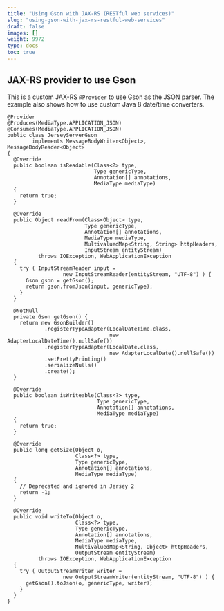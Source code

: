 ```yaml
---
title: "Using Gson with JAX-RS (RESTful web services)"
slug: "using-gson-with-jax-rs-restful-web-services"
draft: false
images: []
weight: 9972
type: docs
toc: true
---
```


## JAX-RS provider to use Gson
This is a custom JAX-RS `@Provider` to use Gson as the JSON parser. The example also shows how to use custom Java 8 date/time converters.

<!-- language: lang-java --> 

    @Provider
    @Produces(MediaType.APPLICATION_JSON)
    @Consumes(MediaType.APPLICATION_JSON)
    public class JerseyServerGson  
            implements MessageBodyWriter<Object>, MessageBodyReader<Object>
    {
      @Override
      public boolean isReadable(Class<?> type,
                                Type genericType,
                                Annotation[] annotations,
                                MediaType mediaType)
      {
        return true;
      }
    
      @Override
      public Object readFrom(Class<Object> type,
                             Type genericType,
                             Annotation[] annotations,
                             MediaType mediaType,
                             MultivaluedMap<String, String> httpHeaders,
                             InputStream entityStream)
              throws IOException, WebApplicationException
      {
        try ( InputStreamReader input = 
                      new InputStreamReader(entityStream, "UTF-8") ) {
          Gson gson = getGson();
          return gson.fromJson(input, genericType);
        }
      }
    
      @NotNull
      private Gson getGson() {
        return new GsonBuilder()
                .registerTypeAdapter(LocalDateTime.class,
                                     new AdapterLocalDateTime().nullSafe())
                .registerTypeAdapter(LocalDate.class,
                                     new AdapterLocalDate().nullSafe())
                .setPrettyPrinting()
                .serializeNulls()
                .create();
      }
    
      @Override
      public boolean isWriteable(Class<?> type,
                                 Type genericType,
                                 Annotation[] annotations,
                                 MediaType mediaType)
      {
        return true;
      }
    
      @Override
      public long getSize(Object o,
                          Class<?> type,
                          Type genericType,
                          Annotation[] annotations,
                          MediaType mediaType)
      {
        // Deprecated and ignored in Jersey 2
        return -1;
      }
    
      @Override
      public void writeTo(Object o,
                          Class<?> type,
                          Type genericType,
                          Annotation[] annotations,
                          MediaType mediaType,
                          MultivaluedMap<String, Object> httpHeaders,
                          OutputStream entityStream)
              throws IOException, WebApplicationException
      {
        try ( OutputStreamWriter writer = 
                      new OutputStreamWriter(entityStream, "UTF-8") ) {
          getGson().toJson(o, genericType, writer);
        }
      }
    }

